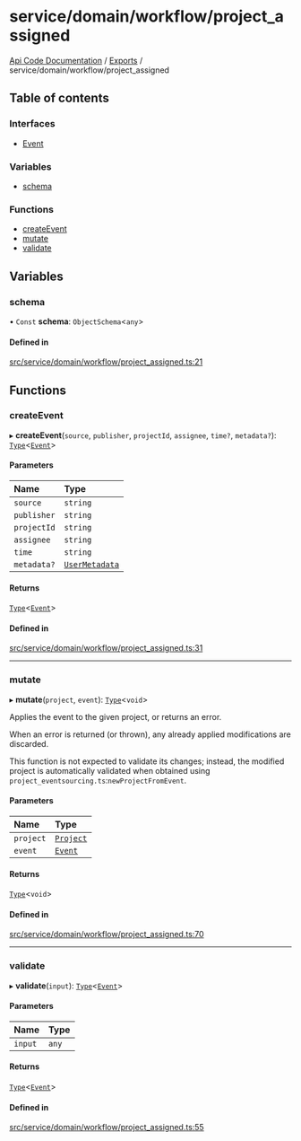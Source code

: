 # service/domain/workflow/project\_assigned
[Api Code Documentation](../README.md) / [Exports](../modules.md) / service/domain/workflow/project\_assigned

## Table of contents

### Interfaces

- [Event](../interfaces/service_domain_workflow_project_assigned.Event.md)

### Variables

- [schema](service_domain_workflow_project_assigned.md#schema)

### Functions

- [createEvent](service_domain_workflow_project_assigned.md#createevent)
- [mutate](service_domain_workflow_project_assigned.md#mutate)
- [validate](service_domain_workflow_project_assigned.md#validate)

## Variables

### schema

• `Const` **schema**: `ObjectSchema`\<`any`\>

#### Defined in

[src/service/domain/workflow/project_assigned.ts:21](https://github.com/openkfw/TruBudget/blob/92640998/api/src/service/domain/workflow/project_assigned.ts#L21)

## Functions

### createEvent

▸ **createEvent**(`source`, `publisher`, `projectId`, `assignee`, `time?`, `metadata?`): [`Type`](result.md#type)\<[`Event`](../interfaces/service_domain_workflow_project_assigned.Event.md)\>

#### Parameters

| Name | Type |
| :------ | :------ |
| `source` | `string` |
| `publisher` | `string` |
| `projectId` | `string` |
| `assignee` | `string` |
| `time` | `string` |
| `metadata?` | [`UserMetadata`](service_domain_metadata.md#usermetadata) |

#### Returns

[`Type`](result.md#type)\<[`Event`](../interfaces/service_domain_workflow_project_assigned.Event.md)\>

#### Defined in

[src/service/domain/workflow/project_assigned.ts:31](https://github.com/openkfw/TruBudget/blob/92640998/api/src/service/domain/workflow/project_assigned.ts#L31)

___

### mutate

▸ **mutate**(`project`, `event`): [`Type`](result.md#type)\<`void`\>

Applies the event to the given project, or returns an error.

When an error is returned (or thrown), any already applied modifications are
discarded.

This function is not expected to validate its changes; instead, the modified project
is automatically validated when obtained using
`project_eventsourcing.ts`:`newProjectFromEvent`.

#### Parameters

| Name | Type |
| :------ | :------ |
| `project` | [`Project`](../interfaces/service_domain_workflow_project.Project.md) |
| `event` | [`Event`](../interfaces/service_domain_workflow_project_assigned.Event.md) |

#### Returns

[`Type`](result.md#type)\<`void`\>

#### Defined in

[src/service/domain/workflow/project_assigned.ts:70](https://github.com/openkfw/TruBudget/blob/92640998/api/src/service/domain/workflow/project_assigned.ts#L70)

___

### validate

▸ **validate**(`input`): [`Type`](result.md#type)\<[`Event`](../interfaces/service_domain_workflow_project_assigned.Event.md)\>

#### Parameters

| Name | Type |
| :------ | :------ |
| `input` | `any` |

#### Returns

[`Type`](result.md#type)\<[`Event`](../interfaces/service_domain_workflow_project_assigned.Event.md)\>

#### Defined in

[src/service/domain/workflow/project_assigned.ts:55](https://github.com/openkfw/TruBudget/blob/92640998/api/src/service/domain/workflow/project_assigned.ts#L55)
